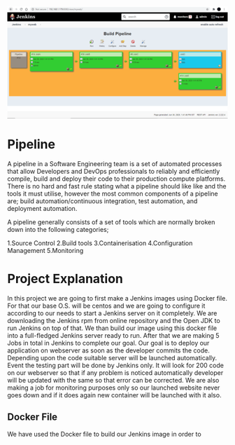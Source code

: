 ![Git](Screenshots/1.PNG)
# Pipeline
A pipeline in a Software Engineering team is a set of automated processes that allow Developers and DevOps professionals to reliably and efficiently compile, build and deploy their code to their production compute platforms. There is no hard and fast rule stating what a pipeline should like like and the tools it must utilise, however the most common components of a pipeline are; build automation/continuous integration, test automation, and deployment automation.

A pipeline generally consists of a set of tools which are normally broken down into the following categories;

1.Source Control
2.Build tools
3.Containerisation
4.Configuration Management
5.Monitoring

# Project Explanation
In this project we are going to first make a Jenkins images using Docker file. For that our base O.S. will be centos and we are going to configure it according to our needs to start a Jenkins server on it completely.
We are downloading the Jenkins rpm from online repository and the Open JDK to run Jenkins on top of that. We  than build our image using this docker file into a full-fledged Jenkins server ready to run.
After that we are making 5 Jobs in total in Jenkins to complete our goal. Our goal is to deploy our application on webserver as soon as the developer commits the code. Depending upon the code suitable server will be launched automatically. Event the testing part will  be done by Jenkins only. It will look for 200 code on our webserver so that if any problem is noticed automatically developer will be updated with the same so that error can be corrected. We are also making a job for monitoring purposes only so our launched website never goes down and if it does again new container will be launched with it also.

## Docker File
We have used the Docker file to build our Jenkins image in order to 
